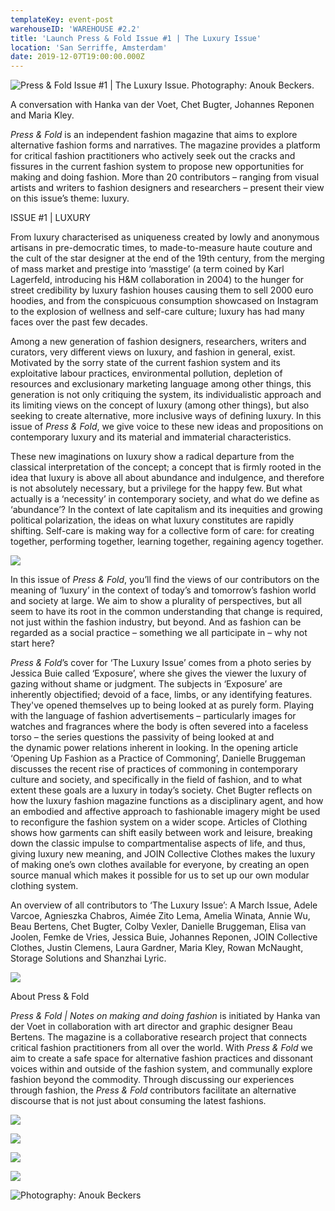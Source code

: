 ```yaml
---
templateKey: event-post
warehouseID: 'WAREHOUSE #2.2'
title: 'Launch Press & Fold Issue #1 | The Luxury Issue'
location: 'San Serriffe, Amsterdam'
date: 2019-12-07T19:00:00.000Z
---
```

![Press & Fold Issue #1 | The Luxury Issue. Photography: Anouk Beckers.  ](/img/08_crop_press-fold_07122019_sanserriffe_anoukbeckers.jpg "Press & Fold Issue #1 | The Luxury Issue. Photography: Anouk Beckers.  ")

A conversation with Hanka van der Voet, Chet Bugter, Johannes Reponen and Maria Kley.

*Press & Fold* is an independent fashion magazine that aims to explore alternative fashion forms and narratives. The magazine provides a platform for critical fashion practitioners who actively seek out the cracks and fissures in the current fashion system to propose new opportunities for making and doing fashion. More than 20 contributors – ranging from visual artists and writers to fashion designers and researchers – present their view on this issue’s theme: luxury.

ISSUE #1 | LUXURY

From luxury characterised as uniqueness created by lowly and anonymous artisans in pre-democratic times, to made-to-measure haute couture and the cult of the star designer at the end of the 19th century, from the merging of mass market and prestige into ‘masstige’ (a term coined by Karl Lagerfeld, introducing his H&M collaboration in 2004) to the hunger for street credibility by luxury fashion houses causing them to sell 2000 euro hoodies, and from the conspicuous consumption showcased on Instagram to the explosion of wellness and self-care culture; luxury has had many faces over the past few decades.

Among a new generation of fashion designers, researchers, writers and curators, very different views on luxury, and fashion in general, exist. Motivated by the sorry state of the current fashion system and its exploitative labour practices, environmental pollution, depletion of resources and exclusionary marketing language among other things, this generation is not only critiquing the system, its individualistic approach and its limiting views on the concept of luxury (among other things), but also seeking to create alternative, more inclusive ways of defining luxury. In this issue of *Press & Fold*, we give voice to these new ideas and propositions on contemporary luxury and its material and immaterial characteristics.

These new imaginations on luxury show a radical departure from the classical interpretation of the concept; a concept that is firmly rooted in the idea that luxury is above all about abundance and indulgence, and therefore is not absolutely necessary, but a privilege for the happy few. But what actually is a ‘necessity’ in contemporary society, and what do we define as ‘abundance’? In the context of late capitalism and its inequities and growing political polarization, the ideas on what luxury constitutes are rapidly shifting. Self-care is making way for a collective form of care: for creating together, performing together, learning together, regaining agency together.

![](/img/55_press-fold_07122019_sanserriffe_anoukbeckers.jpg)

In this issue of *Press & Fold*, you’ll find the views of our contributors on the meaning of ‘luxury’ in the context of today’s and tomorrow’s fashion world and society at large. We aim to show a plurality of perspectives, but all seem to have its root in the common understanding that change is required, not just within the fashion industry, but beyond. And as fashion can be regarded as a social practice – something we all participate in – why not start here?

*Press & Fold*’s cover for ‘The Luxury Issue’ comes from a photo series by Jessica Buie called ‘Exposure’, where she gives the viewer the luxury of gazing without shame or judgment. The subjects in ‘Exposure’ are inherently objectified; devoid of a face, limbs, or any identifying features. They've opened themselves up to being looked at as purely form. Playing with the language of fashion advertisements – particularly images for watches and fragrances where the body is often severed into a faceless torso – the series questions the passivity of being looked at and the dynamic power relations inherent in looking. In the opening article ‘Opening Up Fashion as a Practice of Commoning’, Danielle Bruggeman discusses the recent rise of practices of commoning in contemporary culture and society, and specifically in the field of fashion, and to what extent these goals are a luxury in today’s society. Chet Bugter reflects on how the luxury fashion magazine functions as a disciplinary agent, and how an embodied and affective approach to fashionable imagery might be used to reconfigure the fashion system on a wider scope. Articles of Clothing shows how garments can shift easily between work and leisure, breaking down the classic impulse to compartmentalise aspects of life, and thus, giving luxury new meaning, and JOIN Collective Clothes makes the luxury of making one’s own clothes available for everyone, by creating an open source manual which makes it possible for us to set up our own modular clothing system.

An overview of all contributors to ‘The Luxury Issue’: A March Issue, Adele Varcoe, Agnieszka Chabros, Aimée Zito Lema, Amelia Winata, Annie Wu, Beau Bertens, Chet Bugter, Colby Vexler, Danielle Bruggeman, Elisa van Joolen, Femke de Vries, Jessica Buie, Johannes Reponen, JOIN Collective Clothes, Justin Clemens, Laura Gardner, Maria Kley, Rowan McNaught, Storage Solutions and Shanzhai Lyric.

![](/img/46_press-fold_07122019_sanserriffe_anoukbeckers.jpg)

About Press & Fold

*Press & Fold | Notes on making and doing fashion* is initiated by Hanka van der Voet in collaboration with art director and graphic designer Beau Bertens. The magazine is a collaborative research project that connects critical fashion practitioners from all over the world. With *Press & Fold* we aim to create a safe space for alternative fashion practices and dissonant voices within and outside of the fashion system, and communally explore fashion beyond the commodity. Through discussing our experiences through fashion, the *Press & Fold* contributors facilitate an alternative discourse that is not just about consuming the latest fashions.

![](/img/01_press-fold_07122019_sanserriffe_anoukbeckers.jpg)

![](/img/67_press-fold_07122019_sanserriffe_anoukbeckers.jpg)

![](/img/09_press-fold_07122019_sanserriffe_anoukbeckers.jpg)

![](/img/58_press-fold_07122019_sanserriffe_anoukbeckers.jpg)

![](/img/37_press-fold_07122019_sanserriffe_anoukbeckers.jpg "Photography: Anouk Beckers ")